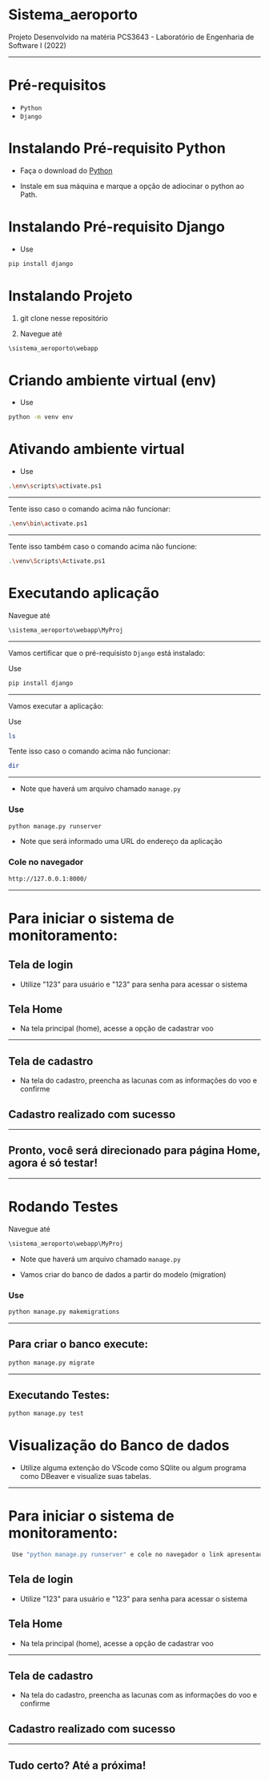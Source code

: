 # Sistema_aeroporto

Projeto Desenvolvido na matéria PCS3643 - Laboratório de Engenharia de Software I (2022)

---

# Pré-requisitos

- `Python`
- `Django`

# Instalando Pré-requisito Python

 - Faça o download do [Python](https://www.python.org/downloads/)

- Instale em sua máquina e marque a opção de adiocinar o python ao Path.

# Instalando Pré-requisito Django

- Use
 
 ```bash
pip install django
```

# Instalando Projeto

1) git clone nesse repositório

2) Navegue até

```bash
\sistema_aeroporto\webapp
```

# Criando ambiente virtual (env)

- Use

```bash
python -m venv env
```

# Ativando ambiente virtual

- Use

```bash
.\env\scripts\activate.ps1
```

---
Tente isso caso o comando acima não funcionar:

```bash
.\env\bin\activate.ps1
```

---

Tente isso também caso o comando acima não funcione:

```bash
.\venv\Scripts\Activate.ps1
```

# Executando aplicação

Navegue até

```bash
\sistema_aeroporto\webapp\MyProj
```

---


Vamos certificar que o pré-requisisto `Django` está instalado:

Use

 ```bash
pip install django
```
---


Vamos executar a aplicação:


Use

```bash
ls
```
Tente isso caso o comando acima não funcionar:

```bash
dir
```

---

- Note que haverá um arquivo chamado ``` manage.py ```

### Use

```bash
python manage.py runserver
```

- Note que será informado uma URL do endereço da aplicação 

### Cole no navegador
```bash
http://127.0.0.1:8000/

```
---

# Para iniciar o sistema de monitoramento:

## Tela de login

- Utilize "123" para usuário e "123" para senha para acessar o sistema

## Tela Home

- Na tela principal (home), acesse a opção de cadastrar voo
---

## Tela de cadastro

- Na tela do cadastro, preencha as lacunas com as informações do voo e confirme

## Cadastro realizado com sucesso

---
## Pronto, você será direcionado para página Home, agora é só testar!

---

# Rodando Testes

Navegue até

```bash
\sistema_aeroporto\webapp\MyProj
```

- Note que haverá um arquivo chamado ``` manage.py ```

- Vamos criar do banco de dados a partir do modelo (migration)

### Use

```bash
python manage.py makemigrations
```

---

## Para criar o banco execute:

```bash
python manage.py migrate
```

---

## Executando Testes:

```bash
python manage.py test
```

# Visualização do  Banco de dados

- Utilize alguma extenção do VScode como SQlite ou algum programa como DBeaver e visualize suas tabelas.

---

# Para iniciar o sistema de monitoramento:

```bash
 Use "python manage.py runserver" e cole no navegador o link apresentado (http://127.0.0.1:8000/)
```

## Tela de login

- Utilize "123" para usuário e "123" para senha para acessar o sistema

## Tela Home

- Na tela principal (home), acesse a opção de cadastrar voo
---

## Tela de cadastro

- Na tela do cadastro, preencha as lacunas com as informações do voo e confirme

## Cadastro realizado com sucesso

---

## Tudo certo? Até a próxima!
